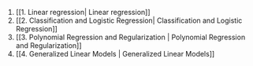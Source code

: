 1. [[1. Linear regression| Linear regression]]
2. [[2. Classification and Logistic Regression| Classification and Logistic Regression]]
3. [[3. Polynomial Regression and Regularization | Polynomial Regression and Regularization]]
4. [[4. Generalized Linear Models | Generalized Linear Models]]